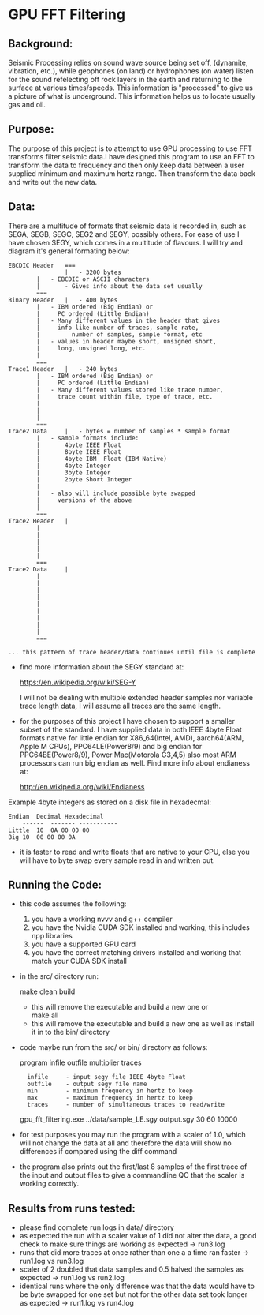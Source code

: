 # GPU FFT Filtering 

## Background:
Seismic Processing relies on sound wave source being set off, (dynamite,
vibration, etc.), while geophones (on land) or hydrophones (on water) listen for
the sound refelecting off rock layers in the earth and returning to the surface
at various times/speeds. This information is "processed" to give us a picture of
what is underground. This information helps us to locate usually gas and oil. 

## Purpose:
The purpose of this project is to attempt to use GPU processing to 
use FFT transforms filter seismic data.I have designed this program to use an
FFT to transform the data to frequency and then only keep data between a user 
supplied minimum and maximum hertz range. Then transform the data back and 
write out the new data. 

	
## Data:
There are a multitude of formats that seismic data is recorded in, such
as SEGA, SEGB, SEGC, SEG2 and SEGY, possibly others. For ease of use I have 
chosen SEGY, which comes in a multitude of flavours. I will try and diagram it's
general formating below:

	EBCDIC Header	===
	                |  	- 3200 bytes   
			|	- EBCDIC or ASCII characters
			|       - Gives info about the data set usually
			===
	Binary Header   |	- 400 bytes
			|	- IBM ordered (Big Endian) or 
			|	  PC ordered (Little Endian)
			|	- Many different values in the header that gives  
			|	  info like number of traces, sample rate, 
			|         number of samples, sample format, etc
			|	- values in header maybe short, unsigned short,
			|	  long, unsigned long, etc.
			|
			===
	Trace1 Header   |	- 240 bytes
			|	- IBM ordered (Big Endian) or 
			|	  PC ordered (Little Endian)
			|	- Many different values stored like trace number,
			|	  trace count within file, type of trace, etc.
			|
			|
			|
			===
	Trace2 Data     |	- bytes = number of samples * sample format
			|	- sample formats include:
			|		4byte IEEE Float 
			|		8byte IEEE Float 
			|		4byte IBM  Float (IBM Native)
			|		4byte Integer
			|		3byte Integer
			|		2byte Short Integer
			|
			|	- also will include possible byte swapped 
			|	  versions of the above 
			|
			===
	Trace2 Header   |
			|
			|
			|
			|
			|
			===
	Trace2 Data     |
			|
			|
			|
			|
			|
			|
			|
			|
			|
			===
                         
	... this pattern of trace header/data continues until file is complete

- find more information about the SEGY standard at:

	https://en.wikipedia.org/wiki/SEG-Y

  I will not be dealing with multiple extended header samples nor 
  variable trace length data, I will assume all traces are the same
  length.

- for the purposes of this project I have chosen to support a smaller 
  subset of the standard. I have supplied data in both IEEE 4byte Float 
  formats native for  little endian for X86_64(Intel, AMD), aarch64(ARM,
  Apple M CPUs), PPC64LE(Power8/9) and big endian for PPC64BE(Power8/9),
  Power Mac(Motorola G3,4,5) also most ARM processors can run big endian
  as well. Find more info about endianess at:
 
	http://en.wikipedia.org/wiki/Endianess

Example 4byte integers as stored on a disk file in hexadecmal:

	Endian	Decimal Hexadecimal
        ------  ------- -----------
	Little  10	0A 00 00 00
	Big	10	00 00 00 0A

- it is faster to read and write floats that are native to your CPU,
  else you will have to byte swap every sample read in and written out.

				
## Running the Code:
- this code assumes the following:
	1) you have a working nvvv and g++ compiler
	2) you have the Nvidia CUDA SDK installed and working,
	   this includes npp libraries
	3) you have a supported GPU card 
	4) you have the correct matching drivers installed and 
	   working that match your CUDA SDK install

- in the src/ directory run:
 
	make clean build
	- this will remove the executable and build a new one
or      
	make all  
	- this will remove the executable and build a new one 
	  as well as install it in to the bin/ directory

- code maybe run from the src/ or bin/ directory as follows:

	program infile outfile multiplier traces

		infile     - input segy file IEEE 4byte Float
		outfile    - output segy file name 
		min        - minimum frequency in hertz to keep
		max        - maximum frequency in hertz to keep
		traces	   - number of simultaneous traces to read/write 
				    

	gpu_fft_filtering.exe ../data/sample_LE.sgy output.sgy 30 60 10000	

- for test purposes you may run the program with a scaler of 1.0, which 
  will not change the data at all and therefore the data will show no
  differences if compared using the diff command

- the program also prints out the first/last 8 samples of the first trace 
  of the input and output files to give a commandline QC that the scaler 
  is working correctly.  



## Results from runs tested:
- please find complete run logs in data/ directory
- as expected the run with a scaler value of 1 did not alter the data, a good check to 
  make sure things are working as expected -> run3.log
- runs that did more traces at once rather than one a a time ran faster -> run1.log vs run3.log
- scaler of 2 doubled that data samples and 0.5 halved the samples as expected -> run1.log vs run2.log
- identical runs where the only difference was that the data would have to be byte swapped 
  for one set but not for the other data set took longer as expected -> run1.log vs run4.log



